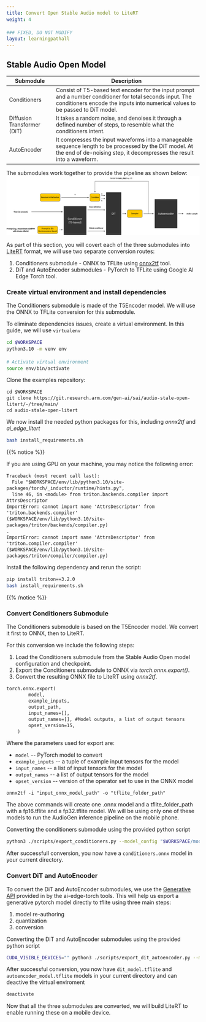 ```yaml
---
title: Convert Open Stable Audio model to LiteRT
weight: 4

### FIXED, DO NOT MODIFY
layout: learningpathall
---
```


## Stable Audio Open Model

|Submodule|Description|
|------|------|
|Conditioners| Consist of T5-based text encoder for the input prompt and a number conditioner for total seconds input. The conditioners encode the inputs into numerical values to be passed to DiT model.|
|Diffusion Transformer (DiT)|It takes a random noise, and denoises it through a defined number of steps, to resemble what the conditioners intent.|
|AutoEncoder|It compresses the input waveforms into a manageable sequence length to be processed by the DiT model. At the end of de-noising step, it decompresses the result into a waveform.|

The submodules work together to provide the pipeline as shown below:
![Model structure#center](./model.png)

As part of this section, you will covert each of the three submodules into [LiteRT](https://ai.google.dev/edge/litert) format, we will use two separate conversion routes:
1. Conditioners submodule - ONNX to TFLite using [onnx2tf](https://github.com/PINTO0309/onnx2tf) tool.
2. DiT and AutoEncoder submodules - PyTorch to TFLite using Google AI Edge Torch tool.

### Create virtual environment and install dependencies

The Conditioners submodule is made of the T5Encoder model. We will use the ONNX to TFLite conversion for this submodule.

To eliminate dependencies issues, create a virtual environment. In this guide, we will use `virtualenv`

```bash
cd $WORKSPACE
python3.10 -m venv env
 
# Activate virtual environment
source env/bin/activate
```

Clone the examples repository:
```text
cd $WORKSPACE
git clone https://git.research.arm.com/gen-ai/sai/audio-stale-open-litert/-/tree/main/
cd audio-stale-open-litert
```

We now install the needed python packages for this, including *onnx2tf* and *ai_edge_litert*

```bash
bash install_requirements.sh
```

{{% notice %}}

If you are using GPU on your machine, you may notice the following error:
```text
Traceback (most recent call last):
  File "$WORKSPACE/env/lib/python3.10/site-packages/torch/_inductor/runtime/hints.py", 
  line 46, in <module> from triton.backends.compiler import AttrsDescriptor
ImportError: cannot import name 'AttrsDescriptor' from 'triton.backends.compiler'
($WORKSPACE/env/lib/python3.10/site-packages/triton/backends/compiler.py)
.
ImportError: cannot import name 'AttrsDescriptor' from 'triton.compiler.compiler'
($WORKSPACE/env/lib/python3.10/site-packages/triton/compiler/compiler.py)
```

Install the following dependency and rerun the script:
```bash
pip install triton==3.2.0
bash install_requirements.sh
```

{{% /notice %}}

### Convert Conditioners Submodule

The Conditioners submodule is based on the T5Encoder model. We convert it first to ONNX, then to LiteRT.

For this conversion we include the following steps:
1. Load the Conditioners submodule from the Stable Audio Open model configuration and checkpoint.
2. Export the Conditioners submodule to ONNX via *torch.onnx.export()*.
3. Convert the resulting ONNX file to LiteRT using *onnx2tf*.

```text
torch.onnx.export(
        model,
        example_inputs,
        output_path,
        input_names=[],
        output_names=[], #Model outputs, a list of output tensors
        opset_version=15,
    )
```
Where the parameters used for export are:
* `model` -- PyTorch model to convert
* `example_inputs` -- a tuple of example input tensors for the model
* `input_names` -- a list of input tensors for the model
* `output_names` -- a list of output tensors for the model
* `opset_version` -- version of the operator set to use in the ONNX model

```text
onnx2tf -i "input_onnx_model_path" -o "tflite_folder_path"
```

The above commands will create one .onnx model and a tflite_folder_path with a fp16.tflite and a fp32.tflite model. We will be using only one of these models to run the AudioGen inference pipeline on the mobile phone.

Converting the conditioners submodule using the provided python script
```bash
python3 ./scripts/export_conditioners.py --model_config "$WORKSPACE/model_config.json" --ckpt_path "$WORKSPACE/model.ckpt"
```

After successfull conversion, you now have a `conditioners.onnx` model in your current directory.

### Convert DiT and AutoEncoder

To convert the DiT and AutoEncoder submodules, we use the [Generative API](https://github.com/google-ai-edge/ai-edge-torch/tree/main/ai_edge_torch/generative/) provided in by the ai-edge-torch tools. This will help us export a generative pytorch model directly to tflite using three main steps: 

1. model re-authoring
2. quantization
3. conversion

Converting the DiT and AutoEncoder submodules using the provided python script
```bash
CUDA_VISIBLE_DEVICES="" python3 ./scripts/export_dit_autoencoder.py --model_config "$WORKSPACE/model_config.json" --ckpt_path "$WORKSPACE/model.ckpt"
```

After successful conversion, you now have `dit_model.tflite` and `autoencoder_model.tflite` models in your current directory and can deactive the virtual enviroment

```bash
deactivate
```

Now that all the three submodules are converted, we will build LiteRT to enable running these on a mobile device.









